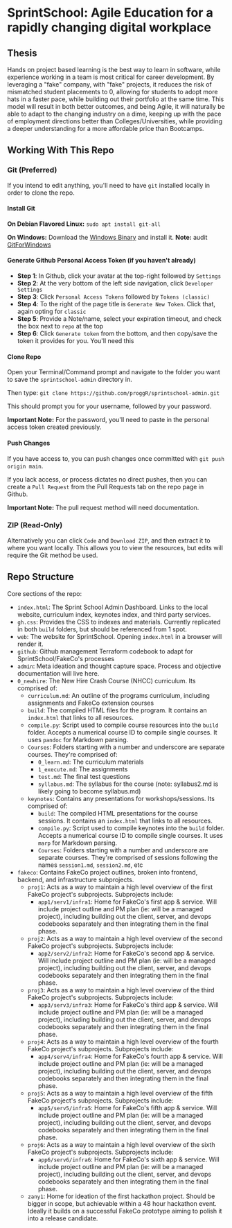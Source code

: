 # SprintSchool: Agile Education for a rapidly changing digital workplace

## Thesis

Hands on project based learning is the best way to learn in software, while experience working in a team is most critical for career development. By leveraging a "fake" company, with "fake" projects, it reduces the risk of mismatched student placements to 0, allowing for students to adopt more hats in a faster pace, while building out their portfolio at the same time. This model will result in both better outcomes, and being Agile, it will naturally be able to adapt to the changing industry on a dime, keeping up with the pace of employment directions better than Colleges/Universities, while providing a deeper understanding for a more affordable price than Bootcamps.

## Working With This Repo

### Git (Preferred)

If you intend to edit anything, you'll need to have `git` installed locally in order to clone the repo.

#### Install Git

**On Debian Flavored Linux:** `sudo apt install git-all`

**On Windows:** Download the [Windows Binary](https://git-scm.com/download/win) and install it. __Note:__ audit [GitForWindows](https://gitforwindows.org/)

#### Generate Github Personal Access Token (if you haven't already)

- **Step 1**: In Github, click your avatar at the top-right followed by `Settings`
- **Step 2**: At the very bottom of the left side navigation, click `Developer Settings`
- **Step 3**: Click `Personal Access Tokens` followed by `Tokens (classic)`
- **Step 4**: To the right of the page title is `Generate New Token`. Click that, again opting for `classic`
- **Step 5**: Provide a Note/name, select your expiration timeout, and check the box next to `repo` at the top
- **Step 6**: Click `Generate token` from the bottom, and then copy/save the token it provides for you. You'll need this


#### Clone Repo

Open your Terminal/Command prompt and navigate to the folder you want to save the `sprintschool-admin` directory in.

Then type: `git clone https://github.com/proggR/sprintschool-admin.git`

This should prompt you for your username, followed by your password.

**Important Note:** For the password, you'll need to paste in the personal access token created previously.


#### Push Changes

If you have access to, you can push changes once committed with `git push origin main`.

If you lack access, or process dictates no direct pushes, then you can create a `Pull Request` from the Pull Requests tab on the repo page in Github.

**Important Note:** The pull request method will need documentation.

### ZIP (Read-Only)

Alternatively you can click `Code` and `Download ZIP`, and then extract it to where you want locally. This allows you to view the resources, but edits will require the Git method be used.

## Repo Structure

Core sections of the repo:

- `index.html`: The Sprint School Admin Dashboard. Links to the local website, curriculum index, keynotes index, and third party services.
- `gh.css`: Provides the CSS to indexes and materials. Currently replicated in both `build` folders, but should be referenced from 1 spot.
- `web`: The website for SprintSchool. Opening `index.html` in a browser will render it.
- `github`: Github management Terraform codebook to adapt for SprintSchool/FakeCo's processes
- `admin`: Meta ideation and thought capture space. Process and objective documentation will live here.
- `0_newhire`: The New Hire Crash Course (NHCC) curriculum. Its comprised of:         
    - `curriculum.md`: An outline of the programs curriculum, including assignments and FakeCo extension courses
    - `build`: The compiled HTML files for the program. It contains an `index.html` that links to all resources.
    - `compile.py`: Script used to compile course resources into the `build` folder. Accepts a numerical course ID to compile single courses. It uses `pandoc` for Markdown parsing.
    - `Courses`: Folders starting with a number and underscore are separate courses. They're comprised of:
        - `0_learn.md`: The curriculum materials
        - `1_execute.md`: The assignments
        - `test.md`: The final test questions
        - `syllabus.md`: The syllabus for the course (note: syllabus2.md is likely going to become syllabus.md)    
    - `keynotes`: Contains any presentations for workshops/sessions. Its comprised of:
        - `build`: The compiled HTML presentations for the course sessions. It contains an `index.html` that links to all resources.
        - `compile.py`: Script used to compile keynotes into the `build` folder. Accepts a numerical course ID to compile single courses. It uses `marp` for Markdown parsing.
        - `Courses`: Folders starting with a number and underscore are separate courses. They're comprised of sessions following the names `session1.md`, `session2.md`, etc
- `fakeco`: Contains FakeCo project outlines, broken into frontend, backend, and infrastructure subprojects.
    - `proj1`: Acts as a way to maintain a high level overview of the first FakeCo project's subprojects. Subprojects include:
        - `app1/serv1/infra1`: Home for FakeCo's first app & service. Will include project outline and PM plan (ie: will be a managed project), including building out the client, server, and devops codebooks separately and then integrating them in the final phase.
    - `proj2`: Acts as a way to maintain a high level overview of the second FakeCo project's subprojects. Subprojects include:
        - `app2/serv2/infra2`: Home for FakeCo's second app & service. Will include project outline and PM plan (ie: will be a managed project), including building out the client, server, and devops codebooks separately and then integrating them in the final phase.
    - `proj3`: Acts as a way to maintain a high level overview of the third FakeCo project's subprojects. Subprojects include:
        - `app3/serv3/infra3`: Home for FakeCo's third app & service. Will include project outline and PM plan (ie: will be a managed project), including building out the client, server, and devops codebooks separately and then integrating them in the final phase.
    - `proj4`: Acts as a way to maintain a high level overview of the fourth FakeCo project's subprojects. Subprojects include:
        - `app4/serv4/infra4`: Home for FakeCo's fourth app & service. Will include project outline and PM plan (ie: will be a managed project), including building out the client, server, and devops codebooks separately and then integrating them in the final phase.
    - `proj5`: Acts as a way to maintain a high level overview of the fifth FakeCo project's subprojects. Subprojects include:
        - `app5/serv5/infra5`: Home for FakeCo's fifth app & service. Will include project outline and PM plan (ie: will be a managed project), including building out the client, server, and devops codebooks separately and then integrating them in the final phase.
    - `proj6`: Acts as a way to maintain a high level overview of the sixth FakeCo project's subprojects. Subprojects include:
        - `app6/serv6/infra6`: Home for FakeCo's sixth app & service. Will include project outline and PM plan (ie: will be a managed project), including building out the client, server, and devops codebooks separately and then integrating them in the final phase.
    - `zany1`: Home for ideation of the first hackathon project. Should be bigger in scope, but achievable within a 48 hour hackathon event. Ideally it builds on a successful FakeCo prototype aiming to polish it into a release candidate.
